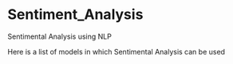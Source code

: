 # Sentiment_Analysis
Sentimental Analysis using NLP

Here is a list of models in which Sentimental Analysis can be used 
<p>

